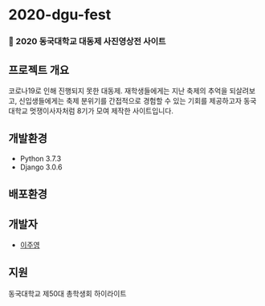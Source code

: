 # 2020-dgu-fest  
### :lion: 2020 동국대학교 대동제 사진영상전 사이트  
## 프로젝트 개요  
코로나19로 인해 진행되지 못한 대동제. 재학생들에게는 지난 축제의 추억을 되살려보고, 신입생들에게는 축제 분위기를 간접적으로 경험할 수 있는 기회를 제공하고자 동국대학교 멋쟁이사자처럼 8기가 모여 제작한 사이트입니다.  

## 개발환경  
- Python 3.7.3  
- Django 3.0.6

## 배포환경  


## 개발자  
- [이주영](https://github.com/JuYeong0413)  

## 지원  
동국대학교 제50대 총학생회 하이라이트  
